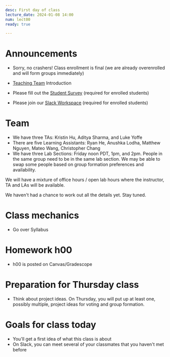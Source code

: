```yaml
---
desc: First day of class 
lecture_date: 2024-01-08 14:00
num: lect00
ready: true

---
```


# Announcements

* Sorry, no crashers! Class enrollment is final (we are already overenrolled and will form groups immediately)

* [Teaching Team](https://ucsb-cs148.github.io/w24/staff/) Introduction 
* Please fill out the [Student Survey](https://bit.ly/148w24-survey) (required for enrolled students) 
* Please join our [Slack Workspace](TBA) (required for enrolled students)

# Team

* We have three TAs: Kristin Hu, Aditya Sharma, and Luke Yoffe
* There are five Learning Assistants: Ryan He, Anushka Lodha, Matthew Nguyen, Mateo Wang, Christopher Chang
* We have three Lab Sections: Friday noon PDT, 1pm, and 2pm. People in the same group need to be in the same lab section. We may be able to swap some people based on group formation preferences and availability.  

We will have a mixture of office hours / open lab hours
where the instructor, TA and LAs will be available.

We haven't had a chance to work out all the details yet.  Stay tuned.

# Class mechanics

* Go over Syllabus 
  

# Homework h00

* h00 is posted on Canvas/Gradescope

# Preparation for Thursday class

* Think about project ideas. On Thursday, you will put up at least one, possibly multiple, project ideas for voting and group formation.

# Goals for class today

* You'll get a first idea of what this class is about
* On Slack, you can meet several of your classmates that you haven't met before






